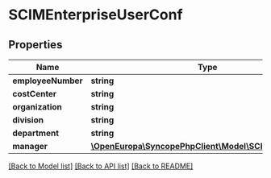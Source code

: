 # SCIMEnterpriseUserConf

## Properties
Name | Type | Description | Notes
------------ | ------------- | ------------- | -------------
**employeeNumber** | **string** |  | [optional] 
**costCenter** | **string** |  | [optional] 
**organization** | **string** |  | [optional] 
**division** | **string** |  | [optional] 
**department** | **string** |  | [optional] 
**manager** | [**\OpenEuropa\SyncopePhpClient\Model\SCIMManagerConf**](SCIMManagerConf.md) |  | [optional] 

[[Back to Model list]](../README.md#documentation-for-models) [[Back to API list]](../README.md#documentation-for-api-endpoints) [[Back to README]](../README.md)


